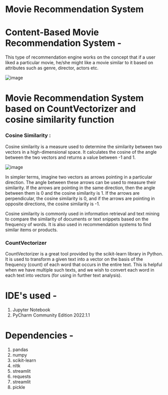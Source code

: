 # Movie Recommendation System 

# Content-Based Movie Recommendation System -
This type of recommendation engine works on the concept that if a user liked a particular movie, he/she might like a movie similar to it based on attributes such as genre, director, actors etc.

![image](https://user-images.githubusercontent.com/90978030/170785934-3a3aabc1-125f-419c-adc3-358e861b7eec.png)


# Movie Recommendation System based on CountVectorizer and cosine similarity function 

### Cosine Similarity : 
   Cosine similarity is a measure used to determine the similarity between two vectors in a high-dimensional space. It calculates the cosine of the angle between the two vectors and returns a value between -1 and 1.

![image](https://user-images.githubusercontent.com/78251168/227769415-0367c033-f3fe-4b32-bf5d-36d05879e3fc.png)


In simpler terms, imagine two vectors as arrows pointing in a particular direction. The angle between these arrows can be used to measure their similarity. If the arrows are pointing in the same direction, then the angle between them is 0 and the cosine similarity is 1. If the arrows are perpendicular, the cosine similarity is 0, and if the arrows are pointing in opposite directions, the cosine similarity is -1.

Cosine similarity is commonly used in information retrieval and text mining to compare the similarity of documents or text snippets based on the frequency of words. It is also used in recommendation systems to find similar items or products.

### CountVectorizer  
   CountVectorizer is a great tool provided by the scikit-learn library in Python. It is used to transform a given text into a vector on the basis of the frequency (count) of each word that occurs in the entire text. This is helpful when we have multiple such texts, and we wish to convert each word in each text into vectors (for using in further text analysis). 


# IDE's used -
1. Jupyter Notebook
2. PyCharm Community Edition 2022.1.1

# Dependencies -
1. pandas
2. numpy
3. scikit-learn
4. nltk
5. streamlit
6. requests
7. streamlit
8. pickle


